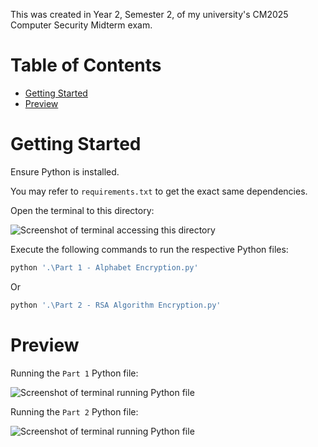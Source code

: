 This was created in Year 2, Semester 2, of my university's CM2025 Computer Security Midterm exam.

# Table of Contents

-   [Getting Started](#getting-started)
-   [Preview](#preview)

# Getting Started

Ensure Python is installed.

You may refer to `requirements.txt` to get the exact same dependencies.

Open the terminal to this directory:

![Screenshot of terminal accessing this directory](https://github.com/user-attachments/assets/a245c58a-2636-498a-b933-c671b3c67b6f)

Execute the following commands to run the respective Python files:

```powershell
python '.\Part 1 - Alphabet Encryption.py'
```

Or

```powershell
python '.\Part 2 - RSA Algorithm Encryption.py'
```

# Preview

Running the `Part 1` Python file:

![Screenshot of terminal running Python file](https://github.com/user-attachments/assets/f7a5f3fd-7169-4cc1-96a9-86157ca16be4)

Running the `Part 2` Python file:

![Screenshot of terminal running Python file](https://github.com/user-attachments/assets/7684bca9-8c4f-48a6-9ea1-cf529044e07f)
